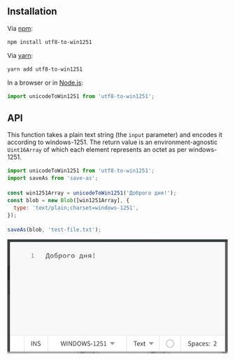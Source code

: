 ## Installation

Via [npm](https://www.npmjs.com/):

```bash
npm install utf8-to-win1251
```

Via [yarn](https://yarnpkg.com/):

```bash
yarn add utf8-to-win1251
```

In a browser or in [Node.js](https://nodejs.org/):

```js
import unicodeToWin1251 from 'utf8-to-win1251';
```

## API

This function takes a plain text string (the `input` parameter) and encodes it according to windows-1251. The return value is an environment-agnostic `Uint16Array` of which each element represents an octet as per windows-1251.

```js
import unicodeToWin1251 from 'utf8-to-win1251';
import saveAs from 'save-as';

const win1251Array = unicodeToWin1251('Доброго дня!');
const blob = new Blob([win1251Array], {
  type: 'text/plain;charset=windows-1251',
});

saveAs(blob, 'test-file.txt');
```

![text editor example of windows-1251 converted text](./example.png 'text editor example of windows-1251 converted text')
